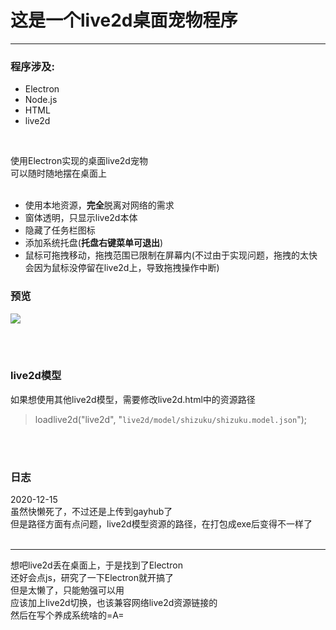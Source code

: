# 这是一个live2d桌面宠物程序
------
### 程序涉及:
* Electron
* Node.js
* HTML
* live2d
<br/>

使用Electron实现的桌面live2d宠物<br/>
可以随时随地摆在桌面上<br/><br/>
* 使用本地资源，**完全**脱离对网络的需求
* 窗体透明，只显示live2d本体
* 隐藏了任务栏图标
* 添加系统托盘(**托盘右键菜单可退出**)
* 鼠标可拖拽移动，拖拽范围已限制在屏幕内(不过由于实现问题，拖拽的太快会因为鼠标没停留在live2d上，导致拖拽操作中断)


### 预览<br/>
![ ](https://github.com/MikuNyanya/live2dPet_windows/blob/master/live2d/image/preview.jpg)

<br/><br/>
### live2d模型
如果想使用其他live2d模型，需要修改live2d.html中的资源路径<br/>
>loadlive2d("live2d", "`live2d/model/shizuku/shizuku.model.json`");

<br/><br/>
### 日志
2020-12-15<br/>
虽然快懒死了，不过还是上传到gayhub了<br/>
但是路径方面有点问题，live2d模型资源的路径，在打包成exe后变得不一样了<br/><br/>

------
想吧live2d丢在桌面上，于是找到了Electron<br/>
还好会点js，研究了一下Electron就开搞了<br/>
但是太懒了，只能勉强可以用<br/>
应该加上live2d切换，也该兼容网络live2d资源链接的<br/>
然后在写个养成系统啥的=A=
